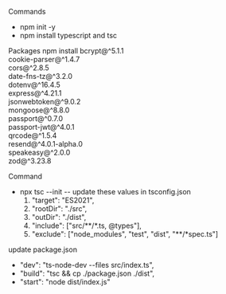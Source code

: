 Commands
- npm init -y
- npm install typescript and tsc

Packages
npm install bcrypt@^5.1.1 \
cookie-parser@^1.4.7 \
cors@^2.8.5 \
date-fns-tz@^3.2.0 \
dotenv@^16.4.5 \
express@^4.21.1 \
jsonwebtoken@^9.0.2 \
mongoose@^8.8.0 \
passport@^0.7.0 \
passport-jwt@^4.0.1 \
qrcode@^1.5.4 \
resend@^4.0.1-alpha.0 \
speakeasy@^2.0.0 \
zod@^3.23.8

Command
- npx tsc --init
  -- update these values in tsconfig.json
     1. "target": "ES2021", 
     2. "rootDir": "./src", 
     3. "outDir": "./dist",  
     4. "include": ["src/**/*.ts, @types"],
     5. "exclude": ["node_modules", "test", "dist", "**/*spec.ts"]

update package.json
- "dev": "ts-node-dev --files src/index.ts",
- "build": "tsc && cp ./package.json ./dist",
- "start": "node dist/index.js"